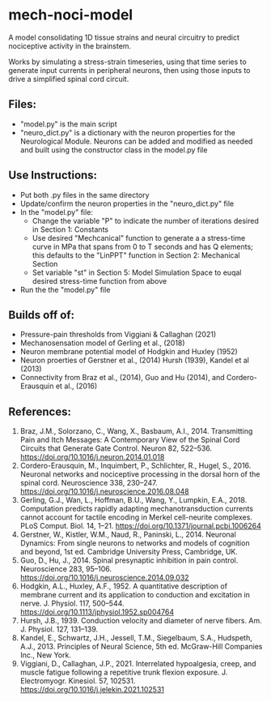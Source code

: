 # mech-noci-model
A model consolidating 1D tissue strains and neural circuitry to predict nociceptive activity in the brainstem.

Works by simulating a stress-strain timeseries, using that time series to generate input currents in peripheral neurons, then using those inputs to drive a simplified spinal cord circuit.

## Files:
- "model.py" is the main script
- "neuro_dict.py" is a dictionary with the neuron properties for the Neurological Module. Neurons can be added and modified as needed and built using the constructor class in the model.py file

## Use Instructions:
- Put both .py files in the same directory
- Update/confirm the neuron properties in the "neuro_dict.py" file
- In the "model.py" file:
  - Change the variable "P" to indicate the number of iterations desired in Section 1: Constants
  - Use desired "Mechcanical" function to generate a a stress-time curve in MPa that spans from 0 to T seconds and has Q elements; this defaults to the "LinPPT" function in Section 2: Mechanical Section
  - Set variable "st" in Section 5: Model Simulation Space to euqal desired stress-time function from above
- Run the the "model.py" file

## Builds off of:
- Pressure-pain thresholds from Viggiani & Callaghan (2021)
- Mechanosensation model of Gerling et al., (2018)
- Neuron membrane potential model of Hodgkin and Huxley (1952)
- Neuron proerties of Gerstner et al., (2014) Hursh (1939), Kandel et al (2013)
- Connectivity from Braz et al., (2014), Guo and Hu (2014), and Cordero-Erausquin et al., (2016)

## References:
1. Braz, J.M., Solorzano, C., Wang, X., Basbaum, A.I., 2014. Transmitting Pain and Itch Messages: A Contemporary View of the Spinal Cord Circuits that Generate Gate Control. Neuron 82, 522–536. https://doi.org/10.1016/j.neuron.2014.01.018
2. Cordero-Erausquin, M., Inquimbert, P., Schlichter, R., Hugel, S., 2016. Neuronal networks and nociceptive processing in the dorsal horn of the spinal cord. Neuroscience 338, 230–247. https://doi.org/10.1016/j.neuroscience.2016.08.048
3. Gerling, G.J., Wan, L., Hoffman, B.U., Wang, Y., Lumpkin, E.A., 2018. Computation predicts rapidly adapting mechanotransduction currents cannot account for tactile encoding in Merkel cell-neurite complexes. PLoS Comput. Biol. 14, 1–21. https://doi.org/10.1371/journal.pcbi.1006264
4. Gerstner, W., Kistler, W.M., Naud, R., Paninski, L., 2014. Neuronal Dynamics: From single neurons to networks and models of cognition and beyond, 1st ed. Cambridge University Press, Cambridge, UK.
5. Guo, D., Hu, J., 2014. Spinal presynaptic inhibition in pain control. Neuroscience 283, 95–106. https://doi.org/10.1016/j.neuroscience.2014.09.032
6. Hodgkin, A.L., Huxley, A.F., 1952. A quantitative description of membrane current and its application to conduction and excitation in nerve. J. Physiol. 117, 500–544. https://doi.org/10.1113/jphysiol.1952.sp004764
7. Hursh, J.B., 1939. Conduction velocity and diameter of nerve fibers. Am. J. Physiol. 127, 131–139.
8. Kandel, E., Schwartz, J.H., Jessell, T.M., Siegelbaum, S.A., Hudspeth, A.J., 2013. Principles of Neural Science, 5th ed. McGraw-Hill Companies Inc., New York.
9. Viggiani, D., Callaghan, J.P., 2021. Interrelated hypoalgesia, creep, and muscle fatigue following a repetitive trunk flexion exposure. J. Electromyogr. Kinesiol. 57, 102531. https://doi.org/10.1016/j.jelekin.2021.102531
